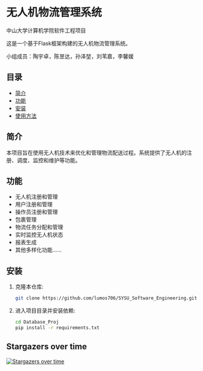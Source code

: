 # 无人机物流管理系统

中山大学计算机学院软件工程项目

这是一个基于Flask框架构建的无人机物流管理系统。

小组成员：陶宇卓，陈昱达，孙泽堃，刘苇嘉，李馨媛

## 目录

- [简介](#简介)
- [功能](#功能)
- [安装](#安装)
- [使用方法](#使用方法)

## 简介

本项目旨在使用无人机技术来优化和管理物流配送过程。系统提供了无人机的注册、调度、监控和维护等功能。

## 功能

- 无人机注册和管理
- 用户注册和管理
- 操作员注册和管理
- 包裹管理
- 物流任务分配和管理
- 实时监控无人机状态
- 报表生成
- 其他多样化功能......

## 安装

1. 克隆本仓库:
   ```bash
   git clone https://github.com/lumos706/SYSU_Software_Engineering.git

2. 进入项目目录并安装依赖:
   ```bash
   cd Database_Proj
   pip install -r requirements.txt


## Stargazers over time
[![Stargazers over time](https://starchart.cc/lumos706/SYSU_Software_Engineering.svg?variant=adaptive)](https://starchart.cc/lumos706/SYSU_Software_Engineering)
